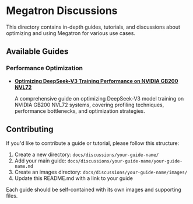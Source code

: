 # Megatron Discussions

This directory contains in-depth guides, tutorials, and discussions about optimizing and using Megatron for various use cases.

## Available Guides

### Performance Optimization

- **[Optimizing DeepSeek-V3 Training Performance on NVIDIA GB200 NVL72](deepseek-v3-gb200-optimization/deepseek-v3-gb200-optimization.md)**
  
  A comprehensive guide on optimizing DeepSeek-V3 model training on NVIDIA GB200 NVL72 systems, covering profiling techniques, performance bottlenecks, and optimization strategies.

## Contributing

If you'd like to contribute a guide or tutorial, please follow this structure:

1. Create a new directory: `docs/discussions/your-guide-name/`
2. Add your main guide: `docs/discussions/your-guide-name/your-guide-name.md`
3. Create an images directory: `docs/discussions/your-guide-name/images/`
4. Update this README.md with a link to your guide

Each guide should be self-contained with its own images and supporting files.
